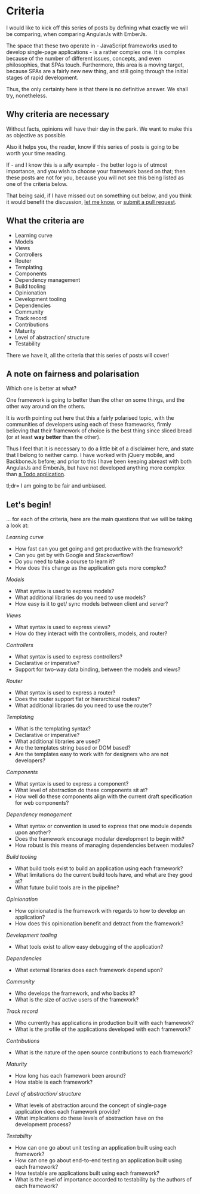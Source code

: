 # Criteria

I would like to kick off this series of posts by defining what exactly we will be comparing,
when comparing AngularJs with EmberJs.

The space that these two operate in -
JavaScript frameworks used to develop single-page applications - is a rather complex one.
It is complex because of the number of different issues, concepts, and even philosophies, that SPAs touch.
Furthermore, this area is a moving target, because SPAs are a fairly new new thing, 
and still going through the initial stages of rapid development.

Thus, the only certainty here is that there is no definitive answer.
We shall try, nonetheless.

## Why criteria are necessary

Without facts, opinions will have their day in the park.
We want to make this as objective as possible.

Also it helps you, the reader, know if this series of posts is going to be worth your time reading.

If - and I know this is a *silly* example - the better logo is of utmost importance, and you wish to choose your framework based on that;
then these posts are not for you, because you will not see this being listed as one of the criteria below.

That being said, if I have missed out on something out below,
and you think it would benefit the discussion, [let me know](https://twitter.com/bguiz),
or [submit a pull request](https://github.com/bguiz/angular-ember-compare).

## What the criteria are

- Learning curve
- Models
- Views
- Controllers
- Router
- Templating
- Components
- Dependency management
- Build tooling
- Opinionation
- Development tooling
- Dependencies
- Community
- Track record
- Contributions
- Maturity
- Level of abstraction/ structure
- Testability

There we have it, all the criteria that this series of posts will cover!

## A note on fairness and polarisation

Which one is better at what?

One framework is going to better than the other on some things, and the other way around on the others.

It is worth pointing out here that this a fairly polarised topic, 
with the communities of developers using each of these frameworks, 
firmly believing that their framework of choice is the best thing since sliced bread 
(or at least **way better** than the other).

Thus I feel that it is necessary to do a little bit of a disclaimer here, 
and state that I belong to neither camp.
I have worked with jQuery mobile, and BackboneJs before;
and prior to this I have been keeping abreast with both AngularJs and EmberJs,
but have not developed anything more complex than [a Todo application](http://todomvc.com).

tl;dr= I am going to be fair and unbiased.

## Let's begin!

... for each of the criteria, here are the main questions that we will be taking a look at:

*Learning curve*

- How fast can you get going and get productive with the framework?
- Can you get by with Google and Stackoverflow?
- Do you need to take a course to learn it?
- How does this change as the application gets more complex?

*Models*

- What syntax is used to express models?
- What additional libraries do you need to use models?
- How easy is it to get/ sync models between client and server?

*Views*

- What syntax is used to express views?
- How do they interact with the controllers, models, and router?

*Controllers*

- What syntax is used to express controllers?
- Declarative or imperative?
- Support for two-way data binding, between the models and views?

*Router*

- What syntax is used to express a router?
- Does the router support flat or hierarchical routes?
- What additional libraries do you need to use the router?

*Templating*

- What is the templating syntax?
- Declarative or imperative?
- What additional libraries are used?
- Are the templates string based or DOM based?
- Are the templates easy to work with for designers who are not developers?

*Components*

- What syntax is used to express a component?
- What level of abstraction do these components sit at?
- How well do these components align with the current draft specification for web components?

*Dependency management*

- What syntax or convention is used to express that one module depends upon another?
- Does the framework encourage modular development to begin with?
- How robust is this means of managing dependencies between modules?

*Build tooling*

- What build tools exist to build an application using each framework?
- What limitations do the current build tools have, and what are they good at?
- What future build tools are in the pipeline?

*Opinionation*

- How opinionated is the framework with regards to how to develop an application?
- How does this opinionation benefit and detract from the framework?

*Development tooling*

- What tools exist to allow easy debugging of the application?

*Dependencies*

- What external libraries does each framework depend upon?

*Community*

- Who develops the framework, and who backs it?
- What is the size of active users of the framework?

*Track record*

- Who currently has applications in production built with each framework?
- What is the profile of the applications developed with each framework?

*Contributions*

- What is the nature of the open source contributions to each framework?

*Maturity*

- How long has each framework been around?
- How stable is each framework?

*Level of abstraction/ structure*

- What levels of abstraction around the concept of single-page application does each framework provide?
- What implications do these levels of abstraction have on the development process?

*Testability*

- How can one go about unit testing an application built using each framework?
- How can one go about end-to-end testing an application built using each framework?
- How testable are applications built using each framework?
- What is the level of importance accorded to testability by the authors of each framework?
